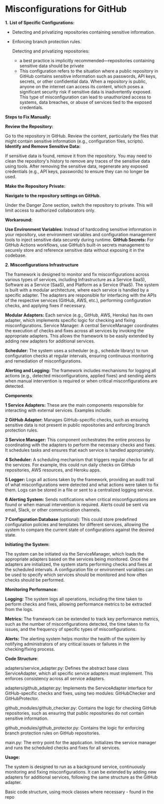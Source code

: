 # Misconfigurations for GitHub

**1.** **List of Specific Configurations:**
- Detecting and privatizing repositories containing sensitive information.
- Enforcing branch protection rules.

  Detecting and privatizing repositories:
  * a best practice is implicitly recommended—repositories containing sensitive data should be private
  * This configuration refers to the situation where a public repository in GitHub contains sensitive information such as passwords, API keys, secrets, or other confidential data. When a repository is public, anyone on the internet can access its content, which poses a significant security risk if sensitive data is inadvertently exposed. This type of misconfiguration can lead to unauthorized access to systems, data breaches, or abuse of services tied to the exposed credentials.
  
**Steps to Fix Manually:**

**Review the Repository:**

Go to the repository in GitHub.
Review the content, particularly the files that might contain sensitive information (e.g., configuration files, scripts).
**Identify and Remove Sensitive Data:**

If sensitive data is found, remove it from the repository. You may need to clean the repository's history to remove any traces of the sensitive data using tools.
After removing the sensitive data, regenerate any exposed credentials (e.g., API keys, passwords) to ensure they can no longer be used.

**Make the Repository Private:**

**Navigate to the repository settings on GitHub.**

Under the Danger Zone section, switch the repository to private. This will limit access to authorized collaborators only.

**Workaround:**

**Use Environment Variables:** 
Instead of hardcoding sensitive information in your repository, use environment variables and configuration management tools to inject sensitive data securely during runtime.
**GitHub Secrets:** 
For GitHub Actions workflows, use GitHub’s built-in secrets management to securely store and reference sensitive data without exposing it in the codebase.


**2. Misconfigurations Infrastructure**

The framework is designed to monitor and fix misconfigurations across various types of services, including Infrastructure as a Service (IaaS), Software as a Service (SaaS), and Platform as a Service (PaaS). The system is built with a modular architecture, where each service is handled by a specific adapter. The adapters are responsible for interfacing with the APIs of the respective services (GitHub, AWS, etc.), performing configuration checks, and applying fixes if necessary.

**Modular Adapters:** 
Each service (e.g., GitHub, AWS, Heroku) has its own adapter, which implements specific logic for checking and fixing misconfigurations.
Service Manager: A central ServiceManager coordinates the execution of checks and fixes across all services by invoking the appropriate adapters. This allows the framework to be easily extended by adding new adapters for additional services.

**Scheduler:** 
The system uses a scheduler (e.g., schedule library) to run configuration checks at regular intervals, ensuring continuous monitoring and remediation of misconfigurations.

**Alerting and Logging:** 
The framework includes mechanisms for logging all actions (e.g., detected misconfigurations, applied fixes) and sending alerts when manual intervention is required or when critical misconfigurations are detected.

**Components**:

**1 Service Adapters:** These are the main components responsible for interacting with external services. Examples include:

**2 GitHub Adapter:** Manages GitHub-specific checks, such as ensuring sensitive data is not present in public repositories and enforcing branch protection rules.

**3 Service Manager:** This component orchestrates the entire process by coordinating with the adapters to perform the necessary checks and fixes. It schedules tasks and ensures that each service is handled appropriately.

**4 Scheduler:** A scheduling mechanism that triggers regular checks for all the services. For example, this could run daily checks on GitHub repositories, AWS resources, and Heroku apps.

**5 Logger:** Logs all actions taken by the framework, providing an audit trail of what misconfigurations were detected and what actions were taken to fix them. Logs can be stored in a file or sent to a centralized logging service.

**6 Alerting System:** Sends notifications when critical misconfigurations are found or when manual intervention is required. Alerts could be sent via email, Slack, or other communication channels.

**7 Configuration Database** (optional): This could store predefined configuration policies and templates for different services, allowing the system to compare the current state of configurations against the desired state.


**Initiating the System:**

The system can be initiated via the ServiceManager, which loads the appropriate adapters based on the services being monitored. Once the adapters are initialized, the system starts performing checks and fixes at the scheduled intervals.
A configuration file or environment variables can be used to specify which services should be monitored and how often checks should be performed.

**Monitoring Performance:**

**Logging:** The system logs all operations, including the time taken to perform checks and fixes, allowing performance metrics to be extracted from the logs.

**Metrics:** The framework can be extended to track key performance metrics, such as the number of misconfigurations detected, the time taken to fix issues, and the frequency of specific types of misconfigurations.

**Alerts:** The alerting system helps monitor the health of the system by notifying administrators of any critical issues or failures in the checking/fixing process.


**Code Structure**:

adapters/service_adapter.py: 
Defines the abstract base class ServiceAdapter, which all specific service adapters must implement. This enforces consistency across all service adapters.

adapters/github_adapter.py: 
Implements the ServiceAdapter interface for GitHub-specific checks and fixes, using two modules: GitHubChecker and GitHubProtector.

github_modules/github_checker.py: 
Contains the logic for checking GitHub repositories, such as ensuring that public repositories do not contain sensitive information.

github_modules/github_protector.py: 
Contains the logic for enforcing branch protection rules on GitHub repositories.

main.py: The entry point for the application. 
Initializes the service manager and runs the scheduled checks and fixes for all services.

**Usage:**

The system is designed to run as a background service, continuously monitoring and fixing misconfigurations.
It can be extended by adding new adapters for additional services, following the same structure as the GitHub adapter.


Basic code structure, using mock classes where necessary - found in the repo

